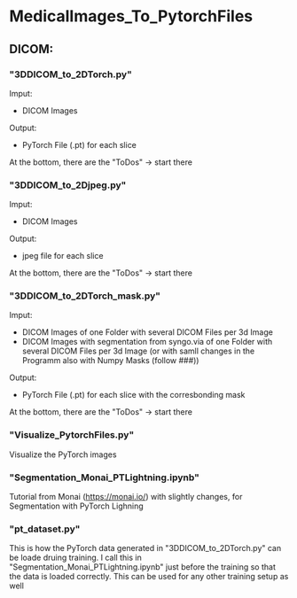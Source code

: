 # MedicalImages_To_PytorchFiles

## DICOM:

### "3DDICOM_to_2DTorch.py"

Imput: 
- DICOM Images 

Output: 
- PyTorch File (.pt) for each slice 

 At the bottom, there are the "ToDos" -> start there
 
 ### "3DDICOM_to_2Djpeg.py"

Imput: 
- DICOM Images 

Output: 
- jpeg file for each slice 

 At the bottom, there are the "ToDos" -> start there

### "3DDICOM_to_2DTorch_mask.py"

Imput: 
- DICOM Images of one Folder with several DICOM Files per 3d Image 
- DICOM Images with segmentation from syngo.via of one Folder with several DICOM Files per 3d Image (or with samll changes in the Programm also with Numpy Masks (follow ###))

Output: 
- PyTorch File (.pt) for each slice with the corresbonding mask

At the bottom, there are the "ToDos" -> start there 

### "Visualize_PytorchFiles.py"

Visualize the PyTorch images

### "Segmentation_Monai_PTLightning.ipynb"

Tutorial from Monai (https://monai.io/) with slightly changes, for Segmentation with PyTorch Lighning 

### "pt_dataset.py"

This is how the PyTorch data generated in "3DDICOM_to_2DTorch.py" can be loade druing training.
I call this in "Segmentation_Monai_PTLightning.ipynb" just before the training so that the data is loaded correctly.
This can be used for any other training setup as well 
